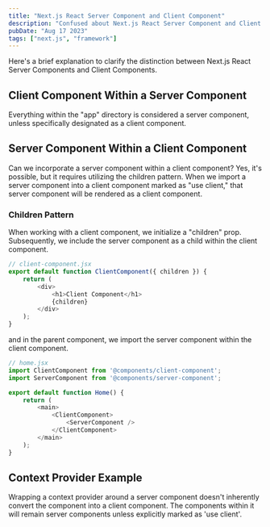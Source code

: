 ```yaml
---
title: "Next.js React Server Component and Client Component"
description: "Confused about Next.js React Server Component and Client Component? Here is a quick note on the differences between them."
pubDate: "Aug 17 2023"
tags: ["next.js", "framework"]
---
```


Here's a brief explanation to clarify the distinction between Next.js React Server Components and Client Components.

## Client Component Within a Server Component
Everything within the "app" directory is considered a server component, unless specifically designated as a client component.

## Server Component Within a Client Component
Can we incorporate a server component within a client component? Yes, it's possible, but it requires utilizing the children pattern. When we import a server component into a client component marked as "use client," that server component will be rendered as a client component.

### Children Pattern
When working with a client component, we initialize a "children" prop. Subsequently, we include the server component as a child within the client component.

```js
// client-component.jsx
export default function ClientComponent({ children }) {
    return (
        <div>
            <h1>Client Component</h1>
            {children}
        </div>
    );
}
```

and in the parent component, we import the server component within the client component.

```js
// home.jsx
import ClientComponent from '@components/client-component';
import ServerComponent from '@components/server-component';

export default function Home() {
    return (
        <main>
            <ClientComponent>
                <ServerComponent />
            </ClientComponent>
        </main>
    );
}
```

## Context Provider Example
Wrapping a context provider around a server component doesn't inherently convert the component into a client component. The components within it will remain server components unless explicitly marked as 'use client'.